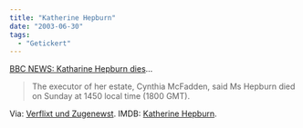 ```yaml
---
title: "Katherine Hepburn"
date: "2003-06-30"
tags:
  - "Getickert"
---
```


[BBC NEWS: Katharine Hepburn dies](http://news.bbc.co.uk/1/hi/world/3030792.stm "BBC NEWS | Entertainment | Film | Film star Katharine Hepburn dies")…

> The executor of her estate, Cynthia McFadden, said Ms Hepburn died on Sunday at 1450 local time (1800 GMT).

Via: [Verflixt und Zugenewst](http://godany.blogspot.com/2003_06_01_godany_archive.html#105692808193109023). IMDB: [Katherine Hepburn](http://us.imdb.com/Name?Hepburn,+Katharine).
